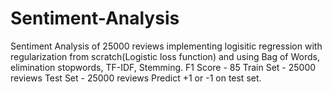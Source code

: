 # Sentiment-Analysis
Sentiment Analysis of 25000 reviews implementing logisitic regression with regularization from scratch(Logistic loss function) and using Bag of Words, elimination stopwords, TF-IDF, Stemming.
F1 Score - 85
Train Set - 25000 reviews
Test Set - 25000 reviews
Predict +1 or -1 on test set.
